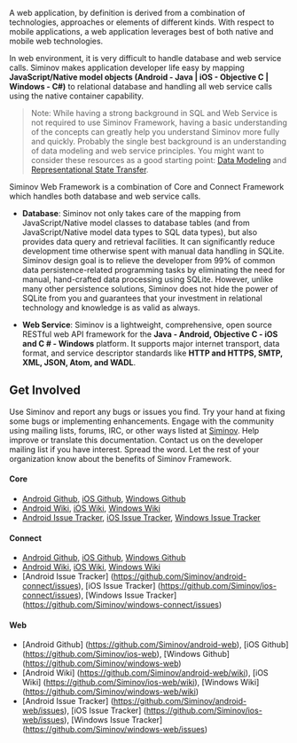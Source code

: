 A web application, by definition is derived from a combination of technologies, approaches or elements of different kinds. With respect to mobile applications, a web application leverages best of both native and mobile web technologies. 

In web environment, it is very difficult to handle database and web service calls. Siminov makes application developer life easy by mapping **JavaScript/Native model objects (Android - Java | iOS - Objective C | Windows - C#)** to relational database and handling all web service calls using the native container capability.

> Note: While having a strong background in SQL and Web Service is not required to use Siminov Framework, having a basic understanding of the concepts can greatly help you understand Siminov more fully and quickly. Probably the single best background is an understanding of data modeling and web service principles. You might want to consider these resources as a good starting point: [Data Modeling](http://en.wikipedia.org/wiki/Data_modeling) and [Representational State Transfer](http://en.wikipedia.org/wiki/Representational_state_transfer).

Siminov Web Framework is a combination of Core and Connect Framework which handles both database and web service calls. 

- **Database**: Siminov not only takes care of the mapping from JavaScript/Native model classes to database tables (and from JavaScript/Native model data types to SQL data types), but also provides data query and retrieval facilities. It can significantly reduce development time otherwise spent with manual data handling in SQLite. Siminov design goal is to relieve the developer from 99\% of common data persistence-related programming tasks by eliminating the need for manual, hand-crafted data processing using SQLite. However, unlike many other persistence solutions, Siminov does not hide the power of SQLite from you and guarantees that your investment in relational technology and knowledge is as valid as always.

- **Web Service**: Siminov is a lightweight, comprehensive, open source RESTful web API framework for the **Java - Android, Objective C - iOS and C \# - Windows** platform. It supports major internet transport, data format, and service descriptor standards like **HTTP and HTTPS, SMTP, XML, JSON, Atom, and WADL**.


## Get Involved
Use Siminov and report any bugs or issues you find. Try your hand at fixing some bugs or implementing enhancements. Engage with the community using mailing lists, forums, IRC, or other ways listed at [Siminov](https://github.com/Siminov). Help improve or translate this documentation. Contact us on the developer mailing list if you have interest. Spread the word. Let the rest of your organization know about the benefits of Siminov Framework.


#### Core

* [Android Github](https://github.com/Siminov/android-core), [iOS Github](https://github.com/Siminov/ios-core), [Windows Github](https://github.com/Siminov/windows-core)
* [Android Wiki](https://github.com/Siminov/android-core/wiki), [iOS Wiki](https://github.com/Siminov/ios-core), [Windows Wiki](https://github.com/Siminov/windows-core)
* [Android Issue Tracker](https://github.com/Siminov/android-core/issues), [iOS Issue Tracker](https://github.com/Siminov/ios-core/issues), [Windows Issue Tracker](https://github.com/Siminov/windows-core/issues)


#### Connect
* [Android Github](https://github.com/Siminov/android-connect), [iOS Github](https://github.com/Siminov/ios-connect), [Windows Github](https://github.com/Siminov/windows-connect)
* [Android Wiki](https://github.com/Siminov/android-connect/wiki), [iOS Wiki](https://github.com/Siminov/ios-connect/wiki), [Windows Wiki](https://github.com/Siminov/windows-connect/wiki)
* [Android Issue Tracker] (https://github.com/Siminov/android-connect/issues), [iOS Issue Tracker] (https://github.com/Siminov/ios-connect/issues), [Windows Issue Tracker] (https://github.com/Siminov/windows-connect/issues)


#### Web
* [Android Github] (https://github.com/Siminov/android-web), [iOS Github] (https://github.com/Siminov/ios-web), [Windows Github] (https://github.com/Siminov/windows-web)
* [Android Wiki] (https://github.com/Siminov/android-web/wiki), [iOS Wiki] (https://github.com/Siminov/ios-web/wiki), [Windows Wiki] (https://github.com/Siminov/windows-web/wiki)
* [Android Issue Tracker] (https://github.com/Siminov/android-web/issues), [iOS Issue Tracker] (https://github.com/Siminov/ios-web/issues), [Windows Issue Tracker] (https://github.com/Siminov/windows-web/issues)

